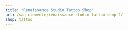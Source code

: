 ```yaml
---
title: "Renaissance Studio Tattoo Shop"
url: /san-clemente/renaissance-studio-tattoo-shop-2/
shop: tattoo
---
```

